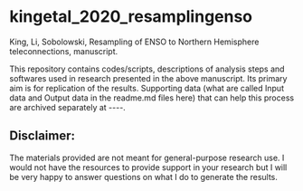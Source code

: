 # kingetal_2020_resamplingenso

King, Li, Sobolowski, Resampling of ENSO to Northern Hemisphere teleconnections, manuscript.

This repository contains codes/scripts, descriptions of analysis steps and softwares used in research presented in the above manuscript. Its primary aim is for replication of the results. Supporting data (what are called Input data and Output data in the readme.md files here) that can help this process are archived separately at ----. 

## Disclaimer: 
The materials provided are not meant for general-purpose research use. I would not have the resources to provide support in your research but I will be very happy to answer questions on what I do to generate the results.   
